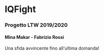 # IQFight
### Progetto LTW 2019/2020
#### Mina Makar - Fabrizio Rossi


Una sfida avvincente fino all'ultima domanda!